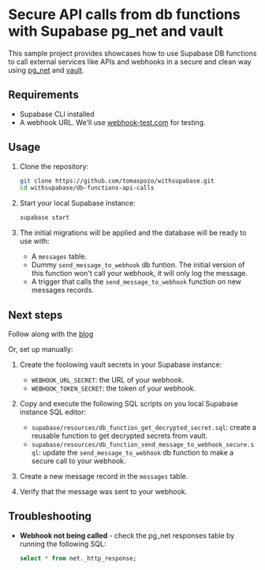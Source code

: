 # Secure API calls from db functions with Supabase pg_net and vault</h1>

This sample project provides showcases how to use Supabase DB functions to call external services like APIs and webhooks in a secure and clean way using [pg_net](https://github.com/supabase/pg_net) and [vault](https://github.com/supabase/vault).

## Requirements

- Supabase CLI installed
- A webhook URL. We'll use [webhook-test.com](https://webhook-test.com/) for testing.

## Usage

1. Clone the repository:

   ```bash
   git clone https://github.com/tomaspozo/withsupabase.git
   cd withsupabase/db-functions-api-calls
   ```

2. Start your local Supabase instance:

   ```bash
   supabase start
   ```

3. The initial migrations will be applied and the database will be ready to use with:

   - A `messages` table.
   - Dummy `send_message_to_webhook` db funtion. The initial version of this function won't call your webhook, it will only log the message.
   - A trigger that calls the `send_message_to_webhook` function on new messages records.

## Next steps

Follow along with the [blog](https://tomaspozo.com/articles/secure-api-calls-supabase-pg-net-vault)

Or, set up manually:

1. Create the foolowing vault secrets in your Supabase instance:

   - `WEBHOOK_URL_SECRET`: the URL of your webhook.
   - `WEBHOOK_TOKEN_SECRET`: the token of your webhook.

2. Copy and execute the following SQL scripts on you local Supabase instance SQL editor:

   - `supabase/resources/db_function_get_decrypted_secret.sql`: create a reusable function to get decrypted secrets from vault.
   - `supabase/resources/db_function_send_message_to_webhook_secure.sql`: update the `send_message_to_webhook` db function to make a secure call to your webhook.

3. Create a new message record in the `messages` table.

4. Verify that the message was sent to your webhook.

## Troubleshooting

- **Webhook not being called** - check the pg_net responses table by running the following SQL:
  ```sql
  select * from net._http_response;
  ```
